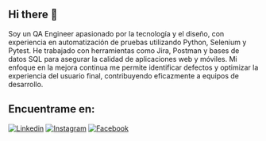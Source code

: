 ## Hi there 👋

Soy un QA Engineer apasionado por la tecnología y el diseño, con experiencia en automatización de pruebas utilizando Python, Selenium y Pytest. He trabajado con herramientas como Jira, Postman y bases de datos SQL para asegurar la calidad de aplicaciones web y móviles. Mi enfoque en la mejora continua me permite identificar defectos y optimizar la experiencia del usuario final, contribuyendo eficazmente a equipos de desarrollo.

## Encuentrame en:
[![Linkedin](https://img.shields.io/badge/LinkedIn-0077B5?style=for-the-badge&logo=linkedin&logoColor=white)](https://www.linkedin.com/in/alejandro-reyes-software-qa-engineer/)
[![Instagram](https://img.shields.io/badge/Instagram-E4405F?style=for-the-badge&logo=instagram&logoColor=white)](www.instagram.com)
[![Facebook](https://img.shields.io/badge/Facebook-1877F2?style=for-the-badge&logo=facebook&logoColor=white)]([www.instagram.com](https://www.facebook.com/alejandrrooo/))




<!--
**Alejandrrooo/Alejandrrooo** is a ✨ _special_ ✨ repository because its `README.md` (this file) appears on your GitHub profile.


Here are some ideas to get you started:

- 🔭 I’m currently working on ...
- 🌱 I’m currently learning ...
- 👯 I’m looking to collaborate on ...
- 🤔 I’m looking for help with ...
- 💬 Ask me about ...
- 📫 How to reach me: ...
- 😄 Pronouns: ...
- ⚡ Fun fact: ...
-->
